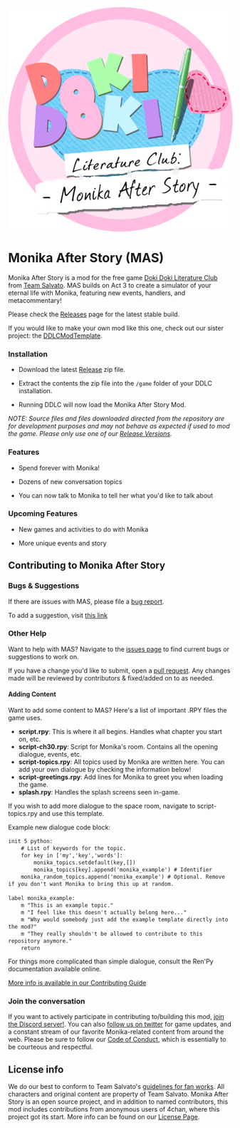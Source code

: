 ![Monika After Story](https://github.com/Backdash/MonikaModDev/blob/master/Monika%20After%20Story/game/mod_assets/menu_new.png?raw=True)

# Monika After Story (MAS)
Monika After Story is a mod for the free game [Doki Doki Literature Club](https://www.ddlc.moe) from [Team Salvato](http://teamsalvato.com/). MAS builds on Act 3 to create a simulator of your eternal life with Monika, featuring new events, handlers, and metacommentary!

Please check the [Releases](https://github.com/Backdash/MonikaModDev/releases) page for the latest stable build.

If you would like to make your own mod like this one, check out our sister project: the [DDLCModTemplate](https://github.com/therationalpi/DDLCModTemplate).

### Installation

* Download the latest [Release](https://github.com/Backdash/MonikaModDev/releases) zip file.

* Extract the contents the zip file into the `/game` folder of your DDLC installation.

* Running DDLC will now load the Monika After Story Mod.

*NOTE: Source files and files downloaded directed from the repository are for development purposes and may not behave as expected if used to mod the game. Please only use one of our [Release Versions](https://github.com/Backdash/MonikaModDev/releases).*

### Features

* Spend forever with Monika!

* Dozens of new conversation topics

* You can now talk to Monika to tell her what you'd like to talk about

### Upcoming Features

* New games and activities to do with Monika

* More unique events and story


## Contributing to Monika After Story
 
### Bugs & Suggestions
If there are issues with MAS, please file a [bug report](https://github.com/Backdash/MonikaModDev/issues/new?labels=bug&body=Describe%20bug%20and%20steps%20for%20reproduction%20here&title=%5BBug%5D%20-%20).

To add a suggestion, visit [this link](https://github.com/Backdash/MonikaModDev/issues/new?labels=suggestion&body=Your%20suggestion%20goes%20here&title=%5BSuggestion%5D%20-%20)
 
 ### Other Help
 Want to help with MAS? Navigate to the [issues page](https://github.com/Backdash/MonikaModDev/issues) to find current bugs or suggestions to work on.

If you have a change you'd like to submit, open a [pull request](https://github.com/Backdash/MonikaModDev/pulls). Any changes made will be reviewed by contributors & fixed/added on to as needed.

#### Adding Content
Want to add some content to MAS? Here's a list of important .RPY files the game uses.

- **script.rpy**: This is where it all begins. Handles what chapter you start on, etc.
- **script-ch30.rpy**: Script for Monika's room. Contains all the opening dialogue, events, etc.
- **script-topics.rpy**: All topics used by Monika are written here. You can add your own dialogue by checking the information below!
- **script-greetings.rpy**: Add lines for Monika to greet you when loading the game.
- **splash.rpy**: Handles the splash screens seen in-game. 

If you wish to add more dialogue to the space room, navigate to script-topics.rpy and use this template.

Example new dialogue code block:
```renpy
init 5 python:
    # List of keywords for the topic.
    for key in ['my','key','words']:
        monika_topics.setdefault(key,[])
        monika_topics[key].append('monika_example') # Identifier
    monika_random_topics.append('monika_example') # Optional. Remove if you don't want Monika to bring this up at random.

label monika_example:
    m "This is an example topic."
    m "I feel like this doesn't actually belong here..."
    m "Why would somebody just add the example template directly into the mod?"
    m "They really shouldn't be allowed to contribute to this repository anymore."
    return
```

For things more complicated than simple dialogue, consult the Ren'Py documentation available online.

[More info is available in our Contributing Guide](https://github.com/Backdash/MonikaModDev/blob/master/CONTRIBUTING.md)

 ### Join the conversation
 If you want to actively participate in contributing to/building this mod, [join the Discord server!](https://discord.gg/7P5DnJ4). You can also [follow us on twitter](https://twitter.com/MonikaAfterMod) for game updates, and a constant stream of our favorite Monika-related content from around the web. Please be sure to follow our [Code of Conduct](https://github.com/Backdash/MonikaModDev/blob/master/CODE_OF_CONDUCT.md), which is essentially to be courteous and respectful.
 
## License info

We do our best to conform to Team Salvato's [guidelines for fan works](http://teamsalvato.com/ip-guidelines/). All characters and original content are property of Team Salvato. Monika After Story is an open source project, and in addition to named contributors, this mod includes contributions from anonymous users of 4chan, where this project got its start. More info can be found on our [License Page](https://github.com/Backdash/MonikaModDev/blob/master/LICENSE.md).
